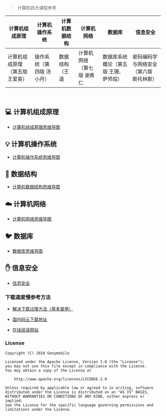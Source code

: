 > 计算机四大课程参考




| 计算机组成原理| 计算机操作系统 | 计算机数据结构 | 计算机网络| 数据库|信息安全|         
| --- | --- | --- | --- | --- | --- | 
| 计算机组成原理（第五版 王爱英）|操作系统（第四版 汤小丹）| 数据结构（王道| 计算机网络（第七版 谢希仁 |数据库系统概论（第五版 王珊、萨师煊）| 密码编码学与网络安全（第六版 斯托林斯）| 

<br>



## :computer: 计算机组成原理

- [计算机组成原理思维导图](https://github.com/SSHeRun/CS-Xmind-Note/blob/master/%E8%AE%A1%E7%AE%97%E6%9C%BA%E7%BB%84%E6%88%90%E5%8E%9F%E7%90%86/%E8%AE%A1%E7%AE%97%E6%9C%BA%E7%BB%84%E6%88%90.md)

## :bulb: 计算机操作系统

- [计算机操作系统思维导图](https://github.com/SSHeRun/CS-Xmind-Note/blob/master/%E6%93%8D%E4%BD%9C%E7%B3%BB%E7%BB%9F/%E8%AE%A1%E7%AE%97%E6%9C%BA%E6%93%8D%E4%BD%9C%E7%B3%BB%E7%BB%9F.md)

## :book: 数据结构

- [计算机数据结构思维导图](https://github.com/SSHeRun/CS-Xmind-Note/blob/master/%E6%95%B0%E6%8D%AE%E7%BB%93%E6%9E%84/%E6%95%B0%E6%8D%AE%E7%BB%93%E6%9E%84.md)

## :cloud: 计算机网络 

- [计算机网络思维导图](https://github.com/SSHeRun/CS-Xmind-Note/blob/master/%E8%AE%A1%E7%AE%97%E6%9C%BA%E7%BD%91%E7%BB%9C/README.md)


## :bird: 数据库

- [数据库思维导图](https://github.com/SSHeRun/CS-Xmind-Note/blob/master/%E6%95%B0%E6%8D%AE%E5%BA%93/%E6%95%B0%E6%8D%AE%E5%BA%93.md)

## :hand: 信息安全

- [信息安全](https://github.com/SSHeRun/CS-Xmind-Note/blob/master/%E4%BF%A1%E6%81%AF%E5%AE%89%E5%85%A8/README.md)

### 下载速度慢参考方法
- [解决下载过慢方法（基本普用）](https://blog.csdn.net/Caoyang_He/article/details/104585636)

- [国内码云下载地址](https://gitee.com/ShengSanYi/CS-Xmind-Note)

- [在线阅读网站](http://csnote.fishercloud.tech/)

### License

    Copyright (C) 2018 Genymobile
    
    Licensed under the Apache License, Version 2.0 (the "License");
    you may not use this file except in compliance with the License.
    You may obtain a copy of the License at
    
        http://www.apache.org/licenses/LICENSE-2.0
    
    Unless required by applicable law or agreed to in writing, software
    distributed under the License is distributed on an "AS IS" BASIS,
    WITHOUT WARRANTIES OR CONDITIONS OF ANY KIND, either express or implied.
    See the License for the specific language governing permissions and
    limitations under the License.

